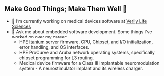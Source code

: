 ## Make Good Things; Make Them Well 👋
- 🔭 I’m currently working on medical devices software at [Verily Life Sciences](https://www.verily.com)
- 💬 Ask me about embedded software development. Some things I've worked on over my career:
  - HPE [Itanium](https://en.wikipedia.org/wiki/Itanium) server firmware. CPU, Chipset, and I/O initialization, error handling, and OS interfaces.
  - HPE ProCurve and Aruba network operating systems, specifically chipset programming for L3 routing.
  - Medical device firmware for a Class III implantable neuromodulation system - A neurostimulator implant and its wireless charger.

<!--
**nehalkpatel/nehalkpatel** is a ✨ _special_ ✨ repository because its `README.md` (this file) appears on your GitHub profile.

Here are some ideas to get you started:

- 🌱 I’m currently learning ...
- 👯 I’m looking to collaborate on ...
- 🤔 I’m looking for help with ...
- 💬 Ask me about ...
- 📫 How to reach me: ...
- 😄 Pronouns: ...
- ⚡ Fun fact: ...
-->
